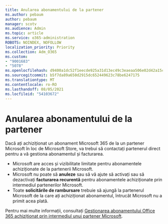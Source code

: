 ```yaml
---
title: Anularea abonamentului de la partener
ms.author: pebaum
author: pebaum
manager: scotv
ms.audience: Admin
ms.topic: article
ms.service: o365-administration
ROBOTS: NOINDEX, NOFOLLOW
localization_priority: Priority
ms.collection: Adm_O365
ms.custom:
- "9001683"
- "5078"
ms.openlocfilehash: d9400a1dc52f1eecde925a31d13ec49c3eaeaa506e02d42a15c643259609ea24
ms.sourcegitcommit: b5f7da89a650d2915dc652449623c78be6247175
ms.translationtype: MT
ms.contentlocale: ro-RO
ms.lasthandoff: 08/05/2021
ms.locfileid: "54103672"
---
```

# <a name="cancel-subscription-from-partner"></a>Anularea abonamentului de la partener

Dacă ați achiziționat un abonament Microsoft 365 de la un partener Microsoft în loc de Microsoft Store, va trebui să contactați partenerul direct pentru a vă gestiona abonamentul și facturarea.

- Microsoft are acces și vizibilitate limitate pentru abonamentele achiziționate de la partenerii Microsoft. 
- Microsoft nu poate să **anuleze** sau să vă ajute să activați sau să dezactivați **facturarea recurentă** pentru abonamentele achiziționate prin intermediul partenerilor Microsoft. 
- Toate **solicitările de rambursare** trebuie să ajungă la partenerul Microsoft de la care ați achiziționat abonamentul, întrucât Microsoft nu a primit acea plată. 

Pentru mai multe informații, consultați [Gestionarea abonamentului Office 365 achiziționat prin intermediul unui partener Microsoft](https://support.microsoft.com/help/4230739/microsoft-account-manage-office-365-subscription-from-third-party). 
